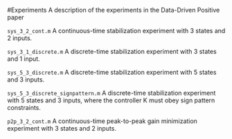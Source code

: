 #Experiments
A description of the experiments in the Data-Driven Positive paper

`sys_3_2_cont.m` A continuous-time stabilization experiment with 3 states and 2 inputs.

`sys_3_1_discrete.m` A discrete-time stabilization experiment with 3 states and 1 input.

`sys_5_3_discrete.m` A discrete-time stabilization experiment with 5 states and 3 inputs.

`sys_5_3_discrete_signpattern.m` A discrete-time stabilization experiment with 5 states and 3 inputs, where the controller K must obey sign pattern constraints.


`p2p_3_2_cont.m` A continuous-time peak-to-peak gain minimization experiment with 3 states and 2 inputs.

